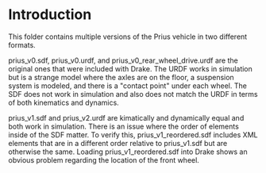 # Introduction

This folder contains multiple versions of the Prius vehicle in two different formats.

prius_v0.sdf, prius_v0.urdf, and prius_v0_rear_wheel_drive.urdf are the original ones that were included with Drake. The URDF works in simulation but is a strange model where the axles are on the floor, a suspension system is modeled, and there is a "contact point" under each wheel. The SDF does not work in simulation and also does not match the URDF in terms of both kinematics and dynamics.

prius_v1.sdf and prius_v2.urdf are kimatically and dynamically equal and both work in simulation. There is an issue where the order of elements inside of the SDF matter. To verify this, prius_v1_reordered.sdf includes XML elements that are in a different order relative to prius_v1.sdf but are otherwise the same. Loading prius_v1_reordered.sdf into Drake shows an obvious problem regarding the location of the front wheel.
